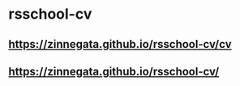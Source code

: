 # rsschool-cv
## https://zinnegata.github.io/rsschool-cv/cv
## https://zinnegata.github.io/rsschool-cv/

